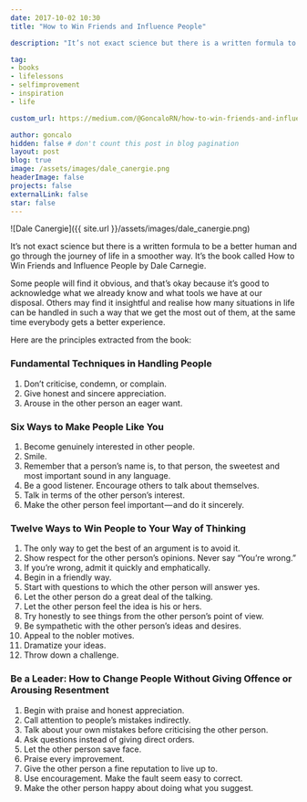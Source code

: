 ```yaml
---
date: 2017-10-02 10:30
title: "How to Win Friends and Influence People"

description: "It’s not exact science but there is a written formula to be a better human and go through the journey of life in a smoother way."

tag:
- books
- lifelessons
- selfimprovement
- inspiration
- life

custom_url: https://medium.com/@GoncaloRN/how-to-win-friends-and-influence-people-63a91ba0e54

author: goncalo
hidden: false # don't count this post in blog pagination
layout: post
blog: true
image: /assets/images/dale_canergie.png
headerImage: false
projects: false
externalLink: false
star: false
---
```


![Dale Canergie]({{ site.url }}/assets/images/dale_canergie.png)

It’s not exact science but there is a written formula to be a better human and go through the journey of life in a smoother way. It’s the book called How to Win Friends and Influence People by Dale Carnegie.

Some people will find it obvious, and that’s okay because it’s good to acknowledge what we already know and what tools we have at our disposal. Others may find it insightful and realise how many situations in life can be handled in such a way that we get the most out of them, at the same time everybody gets a better experience.

Here are the principles extracted from the book:

### Fundamental Techniques in Handling People

1. Don’t criticise, condemn, or complain.
2. Give honest and sincere appreciation.
3. Arouse in the other person an eager want.

### Six Ways to Make People Like You

1. Become genuinely interested in other people.
2. Smile.
3. Remember that a person’s name is, to that person, the sweetest and most important sound in any language.
4. Be a good listener. Encourage others to talk about themselves.
5. Talk in terms of the other person’s interest.
6. Make the other person feel important — and do it sincerely.

### Twelve Ways to Win People to Your Way of Thinking

1. The only way to get the best of an argument is to avoid it.
2. Show respect for the other person’s opinions. Never say “You’re wrong.”
3. If you’re wrong, admit it quickly and emphatically.
4. Begin in a friendly way.
5. Start with questions to which the other person will answer yes.
6. Let the other person do a great deal of the talking.
7. Let the other person feel the idea is his or hers.
8. Try honestly to see things from the other person’s point of view.
9. Be sympathetic with the other person’s ideas and desires.
10. Appeal to the nobler motives.
11. Dramatize your ideas.
12. Throw down a challenge.

### Be a Leader: How to Change People Without Giving Offence or Arousing Resentment

1. Begin with praise and honest appreciation.
2. Call attention to people’s mistakes indirectly.
3. Talk about your own mistakes before criticising the other person.
4. Ask questions instead of giving direct orders.
5. Let the other person save face.
6. Praise every improvement.
7. Give the other person a fine reputation to live up to.
8. Use encouragement. Make the fault seem easy to correct.
9. Make the other person happy about doing what you suggest.